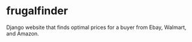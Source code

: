 # frugalfinder

Django website that finds optimal prices for a buyer from Ebay, Walmart, and Amazon.
